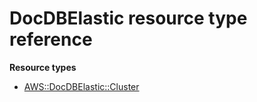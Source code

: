 # DocDBElastic resource type reference<a name="AWS_DocDBElastic"></a>

**Resource types**

- [AWS::DocDBElastic::Cluster](aws-resource-docdbelastic-cluster.md)
